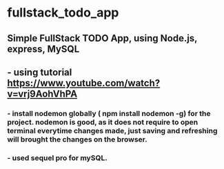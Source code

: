 # fullstack_todo_app

## Simple FullStack TODO App, using Node.js, express, MySQL

## - using tutorial https://www.youtube.com/watch?v=vrj9AohVhPA

### - install nodemon globally ( npm install nodemon -g) for the project. nodemon is good, as it does not require to open terminal everytime changes made, just saving and refreshing will brought the changes on the browser.

### - used sequel pro for mySQL.

